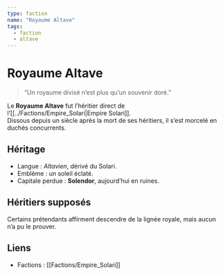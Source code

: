 ```yaml
---
type: faction
name: "Royaume Altave"
tags:
  - faction
  - altave
---
```


# Royaume Altave

> “Un royaume divisé n’est plus qu’un souvenir doré.”

Le **Royaume Altave** fut l’héritier direct de l’[[../Factions/Empire_Solari|Empire Solari]].  
Dissous depuis un siècle après la mort de ses héritiers, il s’est morcelé en duchés concurrents.

## Héritage
- Langue : *Altavien*, dérivé du Solari.  
- Emblème : un soleil éclaté.  
- Capitale perdue : **Solendor**, aujourd’hui en ruines.

## Héritiers supposés
Certains prétendants affirment descendre de la lignée royale, mais aucun n’a pu le prouver.

## Liens
- Factions : [[Factions/Empire_Solari]]
